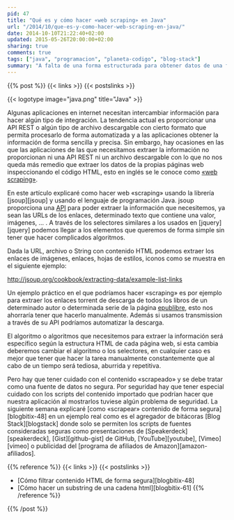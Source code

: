```yaml
---
pid: 47
title: "Qué es y cómo hacer «web scraping» en Java"
url: "/2014/10/que-es-y-como-hacer-web-scraping-en-java/"
date: 2014-10-10T21:22:40+02:00
updated: 2015-05-26T20:00:00+02:00
sharing: true
comments: true
tags: ["java", "programacion", "planeta-codigo", "blog-stack"]
summary: "A falta de una forma estructurada para obtener datos de una fuente podemos extraerla directamente del contenido html de una página, a esto se le denomina «web scraping». En Java y con la librería jsoup podemos obtener la información que necesitamos de forma sencilla."
---
```


{{% post %}}
{{< links >}}
{{< postslinks >}}

{{< logotype image="java.png" title="Java" >}}

Algunas aplicaciones en internet necesitan intercambiar información para hacer algún tipo de integración. La tendencia actual es proporcionar una API REST o algún tipo de archivo descargable con cierto formato que permita procesarlo de forma automatizada y a las aplicaciones obtener la información de forma sencilla y precisa. Sin embargo, hay ocasiones en las que las aplicaciones de las que necesitamos extraer la información no proporcionan ni una API REST ni un archivo descargable con lo que no nos queda más remedio que extraer los datos de la propias páginas web inspeccionando el código HTML, esto en inglés se le conoce como [«web scraping»](https://es.wikipedia.org/wiki/Web_scraping).

En este artículo explicaré como hacer web «scraping» usando la librería [jsoup][jsoup] y usando el lenguaje de programación Java. jsoup proporciona una [API](http://jsoup.org/apidocs/) para poder extraer la información que necesitemos, ya sean las URLs de los enlaces, determinado texto que contiene una valor, imágenes, ... . A través de los selectores similares a los usados en [jquery][jquery] podemos llegar a los elementos que queremos de forma simple sin tener que hacer complicados algoritmos.

Dada la URL, archivo o String con contenido HTML podemos extraer los enlaces de imágenes, enlaces, hojas de estilos, iconos como se muestra en el siguiente ejemplo:

http://jsoup.org/cookbook/extracting-data/example-list-links

Un ejemplo práctico en el que podríamos hacer «scraping» es por ejemplo para extraer los enlaces torrent de descarga de todos los libros de un determinado autor o determinada serie de la página [epublibre](https://www.epublibre.org/), esto nos ahorraría tener que hacerlo manualmente. Además si usamos transmission a través de su API podríamos automatizar la descarga.

El algoritmo o algoritmos que necesitemos para extraer la información será específico según la estructura HTML de cada página web, si esta cambia deberemos cambiar el algoritmo o los selectores, en cualquier caso es mejor que tener que hacer la tarea manualmente constantemente que al cabo de un tiempo será tediosa, aburrida y repetitiva.

Pero hay que tener cuidado con el contenido «scrapeado» y se debe tratar como una fuente de datos no segura. Por seguridad hay que tener especial cuidado con los scripts del contenido importado que podrían hacer que nuestra aplicación al mostrarlos tuviese algún problema de seguridad. La siguiente semana explicaré [como «scrapear» contenido de forma segura][blogbitix-48] en un ejemplo real como es el agregador de bitácoras [Blog Stack][blogstack] donde solo se permiten los scripts de fuentes consideradas seguras como presentaciones de [Speakerdeck][speakerdeck], [Gist][github-gist] de GitHub, [YouTube][youtube], [Vimeo][vimeo] o publicidad del [programa de afiliados de Amazon][amazon-afiliados].

{{% reference %}}
{{< links >}}
{{< postslinks >}}
* [Cómo filtrar contenido HTML de forma segura][blogbitix-48]
* [Cómo hacer un substring de una cadena html][blogbitix-61]
{{% /reference %}}

{{% /post %}}
